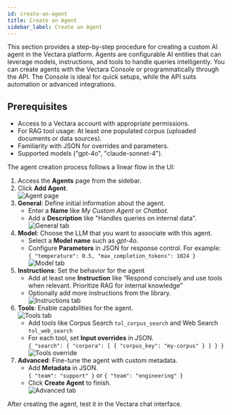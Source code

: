 ```yaml
---
id: create-an-agent
title: Create an Agent
sidebar_label: Create an Agent
---
```


This section provides a step-by-step procedure for creating a custom AI agent 
in the Vectara platform. Agents are configurable AI entities that can leverage 
models, instructions, and tools to handle queries intelligently. You can 
create agents with the Vectara Console or programmatically through the API. 
The Console is ideal for quick setups, while the API suits automation or advanced integrations.

## Prerequisites

* Access to a Vectara account with appropriate permissions.
* For RAG tool usage: At least one populated corpus (uploaded documents or data sources).
* Familiarity with JSON for overrides and parameters.
* Supported models ("gpt-4o", "claude-sonnet-4").

The agent creation process follows a linear flow in the UI:

1. Access the **Agents** page from the sidebar.
2. Click **Add Agent**.  
   ![Agent page](/img/agents/agents_page.png)
3. **General**: Define initial information about the agent.
    * Enter a **Name** like *My Custom Agent* or *Chatbot*.
    * Add a **Description** like "Handles queries on internal data".  
  ![General tab](/img/agents/general_tab.png)
1. **Model**: Choose the LLM that you want to associate with this agent.
    * Select a **Model name** such as *gpt-4o*.
    * Configure **Parameters** in JSON for response control. For example:  
  `{ "temperature": 0.5, "max_completion_tokens": 1024 }` 
  ![Model tab](/img/agents/model_tab.png)
1. **Instructions**: Set the behavior for the agent
    * Add at least one **Instruction** like “Respond concisely and use tools when relevant. Prioritize RAG for internal knowledge”
    * Optionally add more instructions from the library.  
    ![Instructions tab](/img/agents/instructions_tab.png)
2. **Tools**: Enable capabilities for the agent.  
    ![Tools tab](/img/agents/tools_tab.png)
    * Add tools like Corpus Search `tol_corpus_search` and Web Search `tol_web_search`
    * For each tool, set **Input overrides** in JSON.  
  `{ "search": { "corpora": [ { "corpus_key": "my-corpus" } ] } }`  
  ![Tools override](/img/agents/tools_override.png)
1. **Advanced**: Fine-tune the agent with custom metadata.
    * Add **Metadata** in JSON.  
  `{ "team": "support" }` or `{ "team": "engineering" }`
    * Click **Create Agent** to finish.  
  ![Advanced tab](/img/agents/advanced_tab.png)

After creating the agent, test it in the Vectara chat interface.
